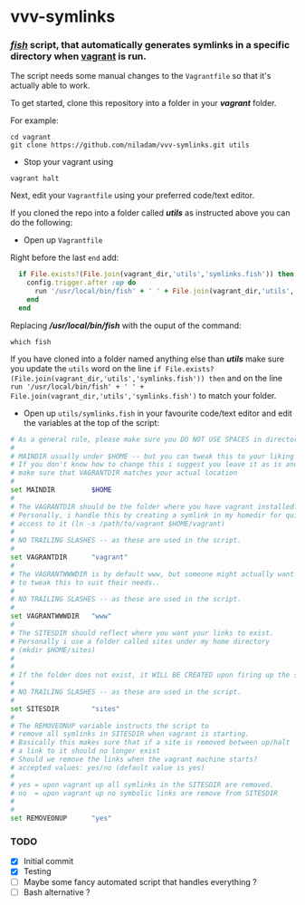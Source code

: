 # vvv-symlinks
### [*fish*](https://github.com/fish-shell/fish-shell) script, that automatically generates symlinks in a specific directory when [vagrant](https://github.com/Varying-Vagrant-Vagrants/VVV) is run.

The script needs some manual changes to the `Vagrantfile` so that it's actually able to work.

To get started, clone this repository into a folder in your ***vagrant*** folder.

For example:

```
cd vagrant
git clone https://github.com/niladam/vvv-symlinks.git utils
```

* Stop your vagrant using

`vagrant halt`

Next, edit your `Vagrantfile` using your preferred code/text editor.

If you cloned the repo into a folder called ***utils*** as instructed above you can do the following:

* Open up `Vagrantfile`

Right before the last ```end``` add:

```ruby
  if File.exists?(File.join(vagrant_dir,'utils','symlinks.fish')) then
    config.trigger.after :up do
      run '/usr/local/bin/fish' + ' ' + File.join(vagrant_dir,'utils','symlinks.fish')
    end
  end
```

Replacing ***/usr/local/bin/fish*** with the ouput of the command:

`which fish`

If you have cloned into a folder named anything else than ***utils*** make sure you update the `utils` word on the line `if File.exists?(File.join(vagrant_dir,'utils','symlinks.fish')) then` and on the line `run '/usr/local/bin/fish' + ' ' + File.join(vagrant_dir,'utils','symlinks.fish')` to match your folder.

* Open up `utils/symlinks.fish` in your favourite code/text editor and edit the variables at the top of the script:

```bash
# As a general rule, please make sure you DO NOT USE SPACES in directories.
#
# MAINDIR usually under $HOME -- but you can tweak this to your liking
# If you don't know how to change this i suggest you leave it as is and
# make sure that VAGRANTDIR matches your actual location
#
set MAINDIR			$HOME
#
# The VAGRANTDIR should be the folder where you have vagrant installed.
# Personally, i handle this by creating a symlink in my homedir for quick
# access to it (ln -s /path/to/vagrant $HOME/vagrant)
#
# NO TRAILING SLASHES -- as these are used in the script.
#
set VAGRANTDIR		"vagrant"
#
# The VAGRANTWWWDIR is by default www, but someone might actually want
# to tweak this to suit their needs..
#
# NO TRAILING SLASHES -- as these are used in the script.
#
set VAGRANTWWWDIR	"www"
#
# The SITESDIR should reflect where you want your links to exist.
# Personally i use a folder called sites under my home directory
# (mkdir $HOME/sites)
#
#
# If the folder does not exist, it WILL BE CREATED upon firing up the script
#
# NO TRAILING SLASHES -- as these are used in the script.
#
set SITESDIR		"sites"
#
# The REMOVEONUP variable instructs the script to
# remove all symlinks in SITESDIR when vagrant is starting.
# Basically this makes sure that if a site is removed between up/halt
# a link to it should no longer exist
# Should we remove the links when the vagrant machine starts?
# accepted values: yes/no (default value is yes)
#
# yes = upon vagrant up all symlinks in the SITESDIR are removed.
# no  = upon vagrant up no symbolic links are remove from SITESDIR
#
#
set REMOVEONUP		"yes"
```

### TODO
- [x] Initial commit
- [x] Testing
- [ ] Maybe some fancy automated script that handles everything ?
- [ ] Bash alternative ?